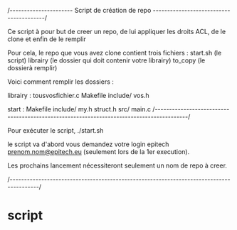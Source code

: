 /---------------------- Script de création de repo ----------------------------------------/

Ce script à pour but de creer un repo, de lui appliquer les droits ACL, de le clone et enfin de 
le remplir

Pour cela, le repo que vous avez clone contient trois fichiers :
	start.sh (le script)
	librairy (le dossier qui doit contenir votre librairy)
	to_copy (le dossierà remplir)

Voici comment remplir les dossiers : 

librairy :
	tousvosfichier.c
	Makefile
	include/
		vos.h

start   :
	Makefile
	include/
		my.h
		struct.h
	src/
		main.c
/-----------------------------------------------------------------------------------------/

Pour exécuter le script, ./start.sh

le script va d'abord vous demandez votre login epitech prenom.nom@epitech.eu (seulement lors de la 1er
execution).

Les prochains lancement nécessiteront seulement un nom de repo à creer.

/----------------------------------------------------------------------------------------/
# script
